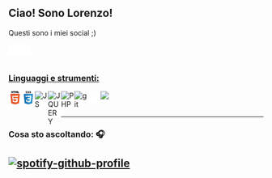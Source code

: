 
## Ciao! Sono Lorenzo!
Questi sono i miei social ;)

<a href="https://www.linkedin.com/in/lorenzo-ceglia-5a8b45137/" target="_blank"><img align="left" alt="Lorenzo Ceglia LinkedIn" width="22px" src="https://github.com/Aakarsh-B/trying-repos/blob/master/linkedin.svg" />
<a href="https://www.instagram.com/lorenzo.ceglia/" target="_blank"><img align="left" alt="Lorenzo Ceglia Instagram" width="22px" src="https://github.com/Aakarsh-B/trying-repos/blob/master/insta.svg" />
<br />
<br />

### Linguaggi e strumenti:


<a href="https://www.w3.org/html/" target="_blank"><img align="left" alt="HTML5" width="26px" src="https://raw.githubusercontent.com/github/explore/80688e429a7d4ef2fca1e82350fe8e3517d3494d/topics/html/html.png" /></a>
<a href="https://www.w3schools.com/css/" target="_blank"><img align="left" alt="CSS3" width="26px" src="https://raw.githubusercontent.com/github/explore/80688e429a7d4ef2fca1e82350fe8e3517d3494d/topics/css/css.png" /></a>
<a href="https://www.w3schools.com/javascript/" target="_blank"><img align="left" alt="JS" width="26px" src="https://upload.wikimedia.org/wikipedia/commons/9/99/Unofficial_JavaScript_logo_2.svg" /></a>
<a href="http://www.cakephp.org/">
	  <img width="65px" src="http://www.cakephp.org/img/flags/I-bake-with-CakePHP.png" width="100px;">
</a>
<a href="https://www.w3schools.com/jquery/" target="_blank"><img align="left" alt="JQUERY" width="26px" src="https://www.vectorlogo.zone/logos/jquery/jquery-icon.svg" /></a>
<a href="https://www.w3schools.com/php/" target="_blank"><img align="left" alt="PHP" width="26px" src="https://upload.wikimedia.org/wikipedia/commons/2/27/PHP-logo.svg" /></a>
<a href="https://git-scm.com/" target="_blank"> <img align="left" alt="git" width="26px" src="https://www.vectorlogo.zone/logos/git-scm/git-scm-icon.svg"/> </a>
<img align="left" alt="GitHub" width="26px" src="https://github.com/Aakarsh-B/trying-repos/blob/master/github.svg" />
<br />
<br />

---


### Cosa sto ascoltando: 🎧

[![spotify-github-profile](https://spotify-github-profile.vercel.app/api/view?uid=itsceglione2&cover_image=true&theme=novatorem&bar_color=dfd686&bar_color_cover=false)](https://github.com/kittinan/spotify-github-profile)
<br/>
---
